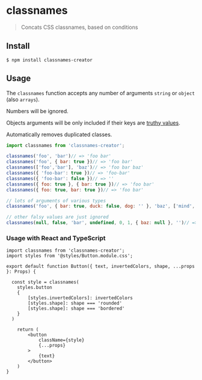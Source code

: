# classnames

> Concats CSS classnames, based on conditions

## Install

```
$ npm install classnames-creator
```

## Usage

The `classnames` function accepts any number of arguments `string` or `object` (also `arrays`).

Numbers will be ignored.

Objects arguments will be only included if their keys are [truthy values](https://developer.mozilla.org/en-US/docs/Glossary/Truthy).

Automatically removes duplicated classes.


```js
import classnames from 'classnames-creator';

classnames('foo', 'bar')// => 'foo bar'
classnames('foo', { bar: true })// => 'foo bar'
classnames(['foo','bar'], 'baz')// => 'foo bar baz'
classnames({ 'foo-bar': true })// => 'foo-bar'
classnames({ 'foo-bar': false })// => ''
classnames({ foo: true }, { bar: true })// => 'foo bar'
classnames({ foo: true, bar: true })// => 'foo bar'

// lots of arguments of various types
classnames('foo', { bar: true, duck: false, dog: '' }, 'baz', ['mind', null], { quux: true })// => 'foo bar baz mind quux'

// other falsy values are just ignored
classnames(null, false, 'bar', undefined, 0, 1, { baz: null }, '')// => 'bar'
```

### Usage with React and TypeScript

```tsx
import classnames from 'classnames-creator';
import styles from '@styles/Button.module.css';

export default function Button({ text, invertedColors, shape, ...props }: Props) {
  
  const style = classnames(
    styles.button
    {
        [styles.invertedColors]: invertedColors
        [styles.shape]: shape === 'rounded'
        [styles.shape]: shape === 'bordered'
    }
  )

    return (
        <button
            className={style}
            {...props}
        >
            {text}
        </button>
    )
}
```



